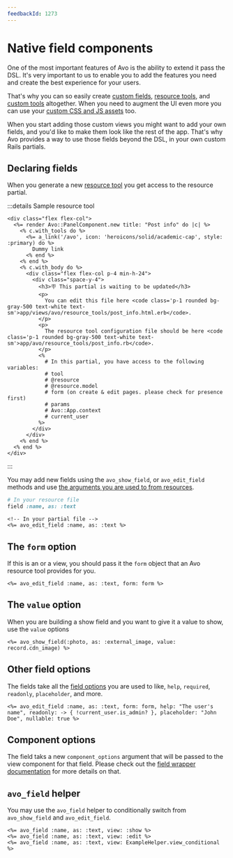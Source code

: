 ```yaml
---
feedbackId: 1273
---
```


# Native field components

One of the most important features of Avo is the ability to extend it pass the DSL. It's very important to us to enable you to add the features you need and create the best experience for your users.

That's why you can so easily create [custom fields](./custom-fields), [resource tools](./resource-tools), and [custom tools](./custom-tools) altogether. When you need to augment the UI even more you can use your [custom CSS and JS assets](./custom-asset-pipeline) too.

When you start adding those custom views you might want to add your own fields, and you'd like to make them look like the rest of the app.
That's why Avo provides a way to use those fields beyond the DSL, in your own custom Rails partials.

## Declaring fields

When you generate a new [resource tool](./resource-tools) you get access to the resource partial.

:::details Sample resource tool
```erb
<div class="flex flex-col">
  <%= render Avo::PanelComponent.new title: "Post info" do |c| %>
    <% c.with_tools do %>
      <%= a_link('/avo', icon: 'heroicons/solid/academic-cap', style: :primary) do %>
        Dummy link
      <% end %>
    <% end %>
    <% c.with_body do %>
      <div class="flex flex-col p-4 min-h-24">
        <div class="space-y-4">
          <h3>🪧 This partial is waiting to be updated</h3>
          <p>
            You can edit this file here <code class='p-1 rounded bg-gray-500 text-white text-sm'>app/views/avo/resource_tools/post_info.html.erb</code>.
          </p>
          <p>
            The resource tool configuration file should be here <code class='p-1 rounded bg-gray-500 text-white text-sm'>app/avo/resource_tools/post_info.rb</code>.
          </p>
          <%
            # In this partial, you have access to the following variables:
            # tool
            # @resource
            # @resource.model
            # form (on create & edit pages. please check for presence first)
            # params
            # Avo::App.context
            # current_user
          %>
        </div>
      </div>
    <% end %>
  <% end %>
</div>
```
:::

You may add new fields using the `avo_show_field`, or `avo_edit_field` methods and use [the arguments you are used to from resources](./field-options).

```ruby
# In your resource file
field :name, as: :text
```

```erb
<!-- In your partial file -->
<%= avo_edit_field :name, as: :text %>
```

## The `form` option

If this is an <Edit /> or a <New /> view, you should pass it the `form` object that an Avo resource tool provides for you.

```erb
<%= avo_edit_field :name, as: :text, form: form %>
```

## The `value` option

When you are building a show field and you want to give it a value to show, use the `value` options

```erb
<%= avo_show_field(:photo, as: :external_image, value: record.cdn_image) %>
```

## Other field options

The fields take all the [field options](./field-options) you are used to like, `help`, `required`, `readonly`, `placeholder`, and more.

```erb
<%= avo_edit_field :name, as: :text, form: form, help: "The user's name", readonly: -> { !current_user.is_admin? }, placeholder: "John Doe", nullable: true %>
```

## Component options

The field taks a new `component_options` argument that will be passed to the view component for that field. Please check out the [field wrapper documentation](./field-wrappers) for more details on that.

## `avo_field` helper

You may use the `avo_field` helper to conditionally switch from `avo_show_field` and `avo_edit_field`.

```erb
<%= avo_field :name, as: :text, view: :show %>
<%= avo_field :name, as: :text, view: :edit %>
<%= avo_field :name, as: :text, view: ExampleHelper.view_conditional %>
```
